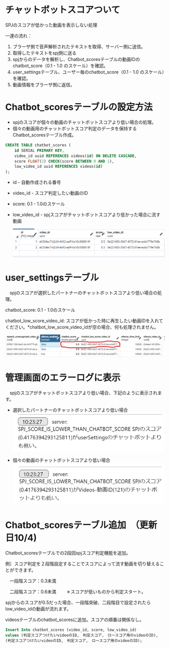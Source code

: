 # チャットボットスコアついて
SPJのスコアが低かった動画を表示しない処理

一連の流れ：

1. ブラーザ側で音声解析されたテキストを取得、サーバー側に送信。
2. 取得したテキストをspj側に送る
3. spjからのデータを解析し、Chatbot_scoresテーブルの動画IDのchatbot_score（0.1 - 1.0 のスケール）を確認。
4. user_settingsテーブル、ユーザー毎のchatbot_score（0.1 - 1.0 のスケール）を確認。
5. 動画情報をブラーザ側に返信。

# Chatbot_scoresテーブルの設定方法
* spjのスコアが個々の動画のチャットボットスコアより低い場合の処理。　
* 個々の動画用のチャットボットスコア判定のデータを保持するChatbot_scoresテーブル作成。

```sql
CREATE TABLE chatbot_scores (
	id SERIAL PRIMARY KEY,
	video_id uuid REFERENCES videos(id) ON DELETE CASCADE,
	score FLOAT(2) CHECK(score BETWEEN 0 AND 1),
	low_video_id uuid REFERENCES videos(id)
);
```
* id - 自動作成される番号
* video_id - スコア判定したい動画のID
* score: 0.1 - 1.0のスケール
* low_video_id - spjスコアがチャットボットスコアより低かった場合に流す動画

  ![](./images/chatbotScore/chatbotScorePart5.png)


# user_settingsテーブル
　spjのスコアが選択したパートナーのチャットボットスコアより低い場合の処理。

  chatbot_score: 0.1 - 1.0のスケール

  chatbot_low_score_video_id: スコアが低かった時に再生したい動画IDを入れてください。*chatbot_low_score_video_idが空の場合、何も処理されません。

  ![](./images/chatbotScore/chatbotScorePart4.png)

# 管理画面のエラーログに表示
　spjのスコアがチャットボットスコアより低い場合、下記のように表示されます。

* 選択したパートナーのチャットボットスコアより低い場合
![](./images/chatbotScore/chatbotScorePart2.png)

* 個々の動画のチャットボットスコアより低い場合
![](./images/chatbotScore/chatbotScorePart1.png)

# Chatbot_scoresテーブル追加　（更新日10/4)

 Chatbot_scoresテーブルでの2段回spjスコア判定機能を追加。

 例）スコア判定を２段階設定することでスコアによって流す動画を切り替えることができます。

 　一段階スコア：0.3未満

 　二段階スコア：0.6未満
　　＊スコアが低いものから判定スタート。
   
   spjからのスコアが0.5だった場合、一段階突破、二段階目で設定されたらlow_video_idの動画が流れます。

videosテーブルのchatbot_scoresに追加。スコアの順番は関係なし。
```sql
Insert Into chatbot_scores (video_id, score, low_video_id) 
values (判定スコアつけたいvideoのID,　判定スコア,　ロースコア用のvideoのID),
(判定スコアつけたいvideoのID,　判定スコア,　ロースコア用のvideoのID);
```


